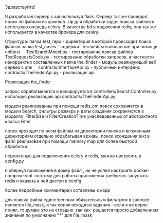 Здравствуйте!


Я разработал сервер с api используя flask. Сервер так же проводит поиск по файлам из архивов .zip
для обработки задач поиска файлов я использую очередь celery.
В качестве bd я подключил redis, она так же используется в качестве брокера для celery.


Структура:
папка test_repo - директория в которой происходит поиск файлов
папка test_cases - содержит тесткейсы написанные при помощи unittest
    TestSearchModel.py - тестирование поиска файлов
    TestRequestsCode.py - тестирование обработки запросов, в частности некорректно составленных
папка the_finder - модуль реализующий веб сервер с апи
    contracts/InterfaceApi.py - публичный интерфейс
    contracts/TheFinderApi.py - реализация api


Реализация the_finder

запрос обрабатывается и валидируется в controllers/SearchController.py 
используя реализацию api contracts/TheFinderApi.py

модели реализованны при помощи redis_om
поиск сохраняется в модели Search, фильтры размера и даты создания сохраняются в моделях 
FilterSize и FilterCreationTime унаследованных от абстрактного класса Filter

поиск проходит по всем файлам из директории поиска и вложенным директориям
отдельно обрабатывая архивы, поиск вхождения text в файл реализован при помощи memory map
для более быстрой обработки

переменные для подключения celery и redis, можно настроить в config.py

я обернул приложение в докер файл , но не успел настроить docker-compose.yml 
поэтому для работы приложения требуется запустить redis и указать к ней доступ в config

более подробные комментарии оставлены в коде

для поиска файла единственным обязательным фильтром в запросе является file_mask,
я так понял исходя из задания - если я не верно понял, то думаю это не страшно ,так как 
решается просто добавлением значения по умолчанию "*" для file_mask


